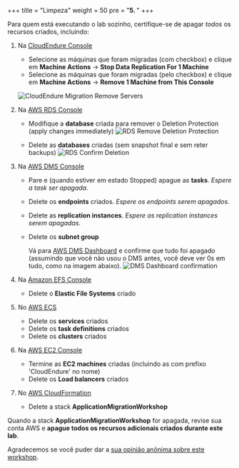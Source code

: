 +++
title = "Limpeza"
weight = 50
pre = "<b>5. </b>"
+++

Para quem está executando o lab sozinho, certifique-se de apagar _todos_ os recursos criados, incluindo:

1. Na <a href="https://console.cloudendure.com" target="_blank">CloudEndure Console</a>       
   - Selecione as máquinas que foram migradas (com checkbox) e clique em **Machine Actions** -> **Stop Data Replication For 1 Machine**
   - Selecione as máquinas que foram migradas (pelo checkbox) e clique em **Machine Actions** -> **Remove 1 Machine from This Console**

    ![CloudEndure Migration Remove Servers](/cleanup/ce-stop-remove-from-console.eng.png)

2. Na <a href="https://us-west-2.console.aws.amazon.com/rds/home?region=us-west-2#databases:" target="_blank">AWS RDS Console</a>         
   - Modifique a **database** criada para remover o Deletion Protection (apply changes immediately)
    ![RDS Remove Deletion Protection](/cleanup/db-remove-deletion-protection.en.png)

   - Delete as **databases** criadas (sem snapshot final e sem reter backups)
    ![RDS Confirm Deletion](/cleanup/db-delete-confirm.en.png)

3. Na <A href="https://us-west-2.console.aws.amazon.com/dms/v2/home?region=us-west-2#replicationInstances" target="_blank">AWS DMS Console</a>            
   - Pare e (quando estiver em estado Stopped) apague as **tasks**. *Espere a task ser apagada*.
   - Delete os **endpoints** criados. *Espere os endpoints serem apagados*.
   - Delete as **replication instances**. *Espere as replication instances serem apagadas*.
   - Delete os **subnet group**

     Vá para <a href="https://us-west-2.console.aws.amazon.com/dms/v2/home?region=us-west-2#dashboard" target="_blank">AWS DMS Dashboard</a> e confirme que tudo foi apagado (assumindo que você não usou o  DMS antes, você deve ver 0s em tudo, como na imagem abaixo).
     ![DMS Dashboard confirmation](/cleanup/dms-dashboard-final.en.png)

4. Na <a href="https://us-west-2.console.aws.amazon.com/efs/home?region=us-west-2" target="_blank">Amazon EFS Console</a>        
   - Delete o **Elastic File Systems** criado

5. No <a href="https://us-west-2.console.aws.amazon.com/ecs/home?region=us-west-2#/getStarted" target="_blank">AWS ECS</a>      
   - Delete os **services** criados
   - Delete os **task definitions** criados
   - Delete os **clusters**  criados

6. Na <a href="https://us-west-2.console.aws.amazon.com/ec2/v2/home?region=us-west-2#Home:" target="_blank">AWS EC2 Console</a>      
   - Termine as **EC2 machines** criadas (incluindo as com prefixo 'CloudEndure' no nome)
   - Delete os **Load balancers** criados

7. No <a href="https://us-west-2.console.aws.amazon.com/cloudformation/home?region=us-west-2#/stacks" target="_blank">AWS CloudFormation</a>            
   - Delete a stack **ApplicationMigrationWorkshop**

Quando a stack **ApplicationMigrationWorkshop** for apagada, revise sua conta AWS e **apague todos os recursos adicionais criados durante este lab**.

Agradecemos se você puder dar a <a href="https://amazonmr.au1.qualtrics.com/jfe/form/SV_0dfrnubGKXavgR7">sua opinião anônima sobre este workshop</a>.
